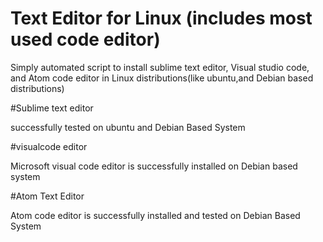 # Text Editor for Linux (includes most used code editor)
Simply automated script to install sublime text editor, Visual studio code, and Atom code editor in Linux distributions(like ubuntu,and Debian based distributions) 

#Sublime text editor

successfully tested on ubuntu and Debian Based System

#visualcode editor

Microsoft visual code editor is successfully installed on Debian based system 

#Atom Text Editor 

Atom code editor is successfully installed and tested on Debian Based System


